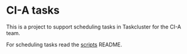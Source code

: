 # CI-A tasks

This is a project to support scheduling tasks in Taskcluster for the CI-A team.

For scheduling tasks read the [scripts](scripts/README.md) README.
